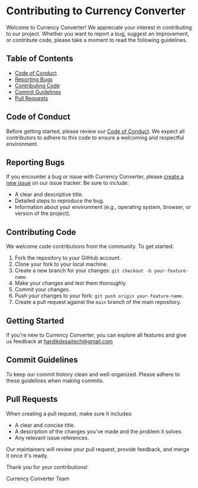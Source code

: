 # Contributing to Currency Converter

Welcome to Currency Converter! We appreciate your interest in contributing to our project. Whether you want to report a bug, suggest an improvement, or contribute code, please take a moment to read the following guidelines.

## Table of Contents

- [Code of Conduct](#code-of-conduct)
- [Reporting Bugs](#reporting-bugs)
- [Contributing Code](#contributing-code)
- [Commit Guidelines](#commit-guidelines)
- [Pull Requests](#pull-requests)

## Code of Conduct

Before getting started, please review our [Code of Conduct](CODE_OF_CONDUCT.md). We expect all contributors to adhere to this code to ensure a welcoming and respectful environment.

## Reporting Bugs

If you encounter a bug or issue with Currency Converter, please [create a new issue](link-to-issue-tracker) on our issue tracker. Be sure to include:

- A clear and descriptive title.
- Detailed steps to reproduce the bug.
- Information about your environment (e.g., operating system, browser, or version of the project).

## Contributing Code

We welcome code contributions from the community. To get started:

1. Fork the repository to your GitHub account.
2. Clone your fork to your local machine.
3. Create a new branch for your changes: `git checkout -b your-feature-name`.
4. Make your changes and test them thoroughly.
5. Commit your changes.
6. Push your changes to your fork: `git push origin your-feature-name`.
7. Create a pull request against the `main` branch of the main repository.

## Getting Started

If you're new to Currency Converter, you can explore all features and give us feedback at hardikdesaitech@gmail.com

## Commit Guidelines

To keep our commit history clean and well-organized. Please adhere to these guidelines when making commits.

## Pull Requests

When creating a pull request, make sure it includes:

- A clear and concise title.
- A description of the changes you've made and the problem it solves.
- Any relevant issue references.

Our maintainers will review your pull request, provide feedback, and merge it once it's ready.

Thank you for your contributions!

Currency Converter Team
